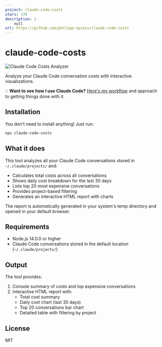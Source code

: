 ```yaml
---
project: claude-code-costs
stars: 176
description: |-
    null
url: https://github.com/philipp-spiess/claude-code-costs
---
```


# claude-code-costs

![Claude Code Costs Analyzer](banner.png)

Analyze your Claude Code conversation costs with interactive visualizations.

💡 **Want to see how I use Claude Code?** [Here's my workflow](https://spiess.dev/blog/how-i-use-claude-code) and approach to getting things done with it.

## Installation

You don't need to install anything! Just run:

```bash
npx claude-code-costs
```

## What it does

This tool analyzes all your Claude Code conversations stored in `~/.claude/projects/` and:

- Calculates total costs across all conversations
- Shows daily cost breakdown for the last 30 days
- Lists top 20 most expensive conversations
- Provides project-based filtering
- Generates an interactive HTML report with charts

The report is automatically generated in your system's temp directory and opened in your default browser.

## Requirements

- Node.js 14.0.0 or higher
- Claude Code conversations stored in the default location (`~/.claude/projects/`)

## Output

The tool provides:

1. Console summary of costs and top expensive conversations
2. Interactive HTML report with:
   - Total cost summary
   - Daily cost chart (last 30 days)
   - Top 20 conversations bar chart
   - Detailed table with filtering by project

## License

MIT

